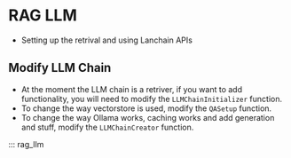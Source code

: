 # RAG LLM
- Setting up the retrival and using Lanchain APIs

## Modify LLM Chain
- At the moment the LLM chain is a retriver, if you want to add functionality, you will need to modify the `LLMChainInitializer` function.
- To change the way vectorstore is used, modify the `QASetup` function.
- To change the way Ollama works, caching works and add generation and stuff, modify the `LLMChainCreator` function. 

::: rag_llm